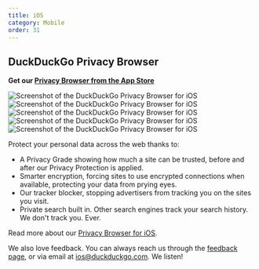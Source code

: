 ```yaml
---
title: iOS
category: Mobile
order: 31
---
```

<html><head><style>&#xD;
.screenshots {&#xD;
  text-align: center;&#xD;
}&#xD;
.screenshots img {&#xD;
  margin: 2px;&#xD;
  max-width: 220px;&#xD;
}&#xD;
</style></head><body><h2>DuckDuckGo Privacy Browser</h2>&#xD;
&#xD;
<p><strong>Get our <a href="https://itunes.apple.com/us/app/duckduckgo-search-stories/id663592361">Privacy Browser from the App Store</a></strong></p>&#xD;
&#xD;
<p class="screenshots">&#xD;
  <img alt="Screenshot of the DuckDuckGo Privacy Browser for iOS" src="/edition-jekyll-template/images/21f7744514bad221ad0f8a766bdd2824.jpg"></img><img alt="Screenshot of the DuckDuckGo Privacy Browser for iOS" src="/edition-jekyll-template/images/5c8409e322afc6bb8ba1ad6f70e61faa.jpg"></img><img alt="Screenshot of the DuckDuckGo Privacy Browser for iOS" src="/edition-jekyll-template/images/5d390db8fea3bde1d347ddcb1ee505ca.jpg"></img><img alt="Screenshot of the DuckDuckGo Privacy Browser for iOS" src="/edition-jekyll-template/images/fee84e7838000692cc17f63b809f86b9.jpg"></img><img alt="Screenshot of the DuckDuckGo Privacy Browser for iOS" src="/edition-jekyll-template/images/b8a3faa1bab69ac6f2b595c07cf86348.jpg"></img></p>&#xD;
&#xD;
<p>Protect your personal data across the web thanks to:</p>&#xD;
&#xD;
<ul><li>A Privacy Grade showing how much a site can be trusted, before and after our Privacy Protection is applied.</li>&#xD;
  <li>Smarter encryption, forcing sites to use encrypted connections when available, protecting your data from prying eyes.</li>&#xD;
  <li>Our tracker blocker, stopping advertisers from tracking you on the sites you visit.</li>&#xD;
  <li>Private search built in. Other search engines track your search history. We don't track you. Ever.</li>&#xD;
</ul><p>Read more about our <a href="https://duckduckgo.com/app">Privacy Browser for iOS</a>.</p>&#xD;
&#xD;
<p>We also love feedback. You can always reach us through the <a href="https://duckduckgo.com/feedback">feedback page</a>, or via email at <a href="mailto:ios@duckduckgo.com">ios@duckduckgo.com</a>. We listen!</p></body></html>